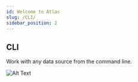 ```yaml
---
id: Welcome to Atlas
slug: /CLI/
sidebar_position: 2
---
```


## CLI

Work with any data source from the command line.

![Alt Text](./t-rec.gif)
